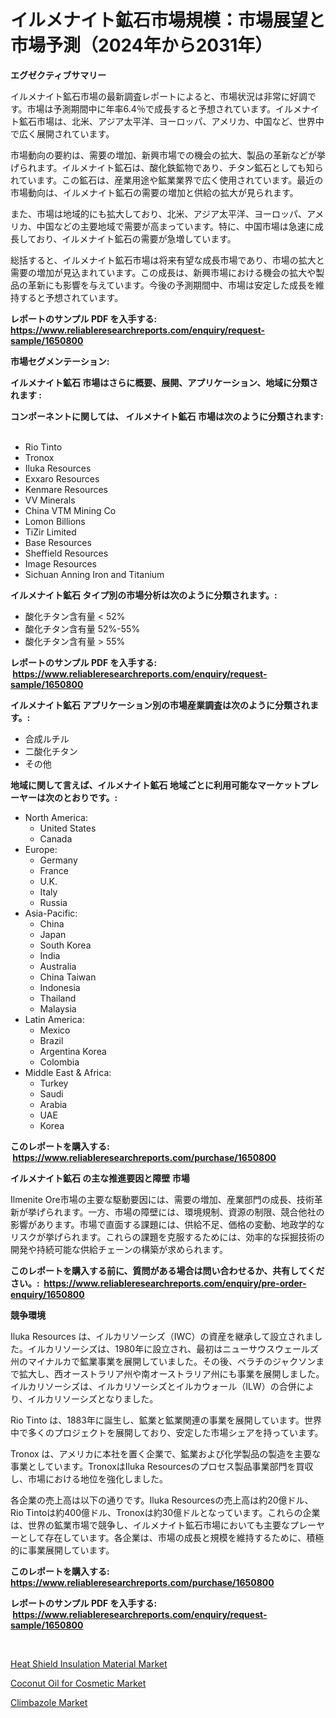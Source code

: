 <p><h1>イルメナイト鉱石市場規模：市場展望と市場予測（2024年から2031年）</h1></p><p><strong>エグゼクティブサマリー</strong></p>
<p><p>イルメナイト鉱石市場の最新調査レポートによると、市場状況は非常に好調です。市場は予測期間中に年率6.4％で成長すると予想されています。イルメナイト鉱石市場は、北米、アジア太平洋、ヨーロッパ、アメリカ、中国など、世界中で広く展開されています。</p><p>市場動向の要約は、需要の増加、新興市場での機会の拡大、製品の革新などが挙げられます。イルメナイト鉱石は、酸化鉄鉱物であり、チタン鉱石としても知られています。この鉱石は、産業用途や鉱業業界で広く使用されています。最近の市場動向は、イルメナイト鉱石の需要の増加と供給の拡大が見られます。</p><p>また、市場は地域的にも拡大しており、北米、アジア太平洋、ヨーロッパ、アメリカ、中国などの主要地域で需要が高まっています。特に、中国市場は急速に成長しており、イルメナイト鉱石の需要が急増しています。</p><p>総括すると、イルメナイト鉱石市場は将来有望な成長市場であり、市場の拡大と需要の増加が見込まれています。この成長は、新興市場における機会の拡大や製品の革新にも影響を与えています。今後の予測期間中、市場は安定した成長を維持すると予想されています。</p></p>
<p><strong>レポートのサンプル PDF を入手する: <a href="https://www.reliableresearchreports.com/enquiry/request-sample/1650800">https://www.reliableresearchreports.com/enquiry/request-sample/1650800</a></strong></p>
<p><strong>市場セグメンテーション:</strong></p>
<p><strong> イルメナイト鉱石 市場はさらに概要、展開、アプリケーション、地域に分類されます :</strong></p>
<p><strong>コンポーネントに関しては、 イルメナイト鉱石 市場は次のように分類されます: &nbsp;</strong></p>
<p><ul><li>Rio Tinto</li><li>Tronox</li><li>Iluka Resources</li><li>Exxaro Resources</li><li>Kenmare Resources</li><li>VV Minerals</li><li>China VTM Mining Co</li><li>Lomon Billions</li><li>TiZir Limited</li><li>Base Resources</li><li>Sheffield Resources</li><li>Image Resources</li><li>Sichuan Anning Iron and Titanium</li></ul></p>
<p><strong> イルメナイト鉱石 タイプ別の市場分析は次のように分類されます。:</strong></p>
<p><ul><li>酸化チタン含有量 < 52%</li><li>酸化チタン含有量 52%-55%</li><li>酸化チタン含有量 > 55%</li></ul></p>
<p><strong>レポートのサンプル PDF を入手する: &nbsp;<a href="https://www.reliableresearchreports.com/enquiry/request-sample/1650800">https://www.reliableresearchreports.com/enquiry/request-sample/1650800</a></strong></p>
<p><strong> イルメナイト鉱石 アプリケーション別の市場産業調査は次のように分類されます。:</strong></p>
<p><ul><li>合成ルチル</li><li>二酸化チタン</li><li>その他</li></ul></p>
<p><strong>地域に関して言えば、イルメナイト鉱石 地域ごとに利用可能なマーケットプレーヤーは次のとおりです。:</strong></p>
<p><ul>
    <li>
        North America:
        <ul>
            <li>United States</li>
            <li>Canada</li>
        </ul>
    </li>
    <li>
        Europe:
        <ul>
            <li>Germany</li>
            <li>France</li>
            <li>U.K.</li>
            <li>Italy</li>
            <li>Russia</li>
        </ul>
    </li>
    <li>
        Asia-Pacific:
        <ul>
            <li>China</li>
            <li>Japan</li>
            <li>South Korea</li>
            <li>India</li>
            <li>Australia</li>
            <li>China Taiwan</li>
            <li>Indonesia</li>
            <li>Thailand</li>
            <li>Malaysia</li>
        </ul>
    </li>
    <li>
        Latin America:
        <ul>
            <li>Mexico</li>
            <li>Brazil</li>
            <li>Argentina Korea</li>
            <li>Colombia</li>
        </ul>
    </li>
    <li>
        Middle East & Africa:
        <ul>
            <li>Turkey</li>
            <li>Saudi</li>
            <li>Arabia</li>
            <li>UAE</li>
            <li>Korea</li>
        </ul>
    </li>
    </ul></p>
<p><strong>このレポートを購入する: &nbsp;<a href="https://www.reliableresearchreports.com/purchase/1650800">https://www.reliableresearchreports.com/purchase/1650800</a></strong></p>
<p><strong>イルメナイト鉱石 の主な推進要因と障壁 市場</strong></p>
<p><p>Ilmenite Ore市場の主要な駆動要因には、需要の増加、産業部門の成長、技術革新が挙げられます。一方、市場の障壁には、環境規制、資源の制限、競合他社の影響があります。市場で直面する課題には、供給不足、価格の変動、地政学的なリスクが挙げられます。これらの課題を克服するためには、効率的な採掘技術の開発や持続可能な供給チェーンの構築が求められます。</p></p>
<p><strong>このレポートを購入する前に、質問がある場合は問い合わせるか、共有してください。:&nbsp; <a href="https://www.reliableresearchreports.com/enquiry/pre-order-enquiry/1650800">https://www.reliableresearchreports.com/enquiry/pre-order-enquiry/1650800</a></strong></p>
<p><strong>競争環境</strong></p>
<p><p>Iluka Resources は、イルカリソーシズ（IWC）の資産を継承して設立されました。イルカリソーシズは、1980年に設立され、最初はニューサウスウェールズ州のマイナルカで鉱業事業を展開していました。その後、ベラチのジャクソンまで拡大し、西オーストラリア州や南オーストラリア州にも事業を展開しました。イルカリソーシズは、イルカリソーシズとイルカウォール（ILW）の合併により、イルカリソーシズとなりました。 </p><p>Rio Tinto は、1883年に誕生し、鉱業と鉱業関連の事業を展開しています。世界中で多くのプロジェクトを展開しており、安定した市場シェアを持っています。 </p><p>Tronox は、アメリカに本社を置く企業で、鉱業および化学製品の製造を主要な事業としています。TronoxはIluka Resourcesのプロセス製品事業部門を買収し、市場における地位を強化しました。 </p><p>各企業の売上高は以下の通りです。Iluka Resourcesの売上高は約20億ドル、Rio Tintoは約400億ドル、Tronoxは約30億ドルとなっています。これらの企業は、世界の鉱業市場で競争し、イルメナイト鉱石市場においても主要なプレーヤーとして存在しています。各企業は、市場の成長と規模を維持するために、積極的に事業展開しています。</p></p>
<p><strong>このレポートを購入する: &nbsp; <a href="https://www.reliableresearchreports.com/purchase/1650800">https://www.reliableresearchreports.com/purchase/1650800</a></strong></p>
<p><strong>レポートのサンプル PDF を入手する: &nbsp;<a href="https://www.reliableresearchreports.com/enquiry/request-sample/1650800">https://www.reliableresearchreports.com/enquiry/request-sample/1650800</a></strong><strong></strong></p>
<p>&nbsp;</p>
<p><p><a href="https://forested-sushi-9b0.notion.site/Global-Heat-Shield-Insulation-Material-Market-by-Types-Applications-and-Major-Players-with-Region-4d1802fec2204571b6e19334e1eb8b8a">Heat Shield Insulation Material Market</a></p><p><a href="https://lydian-appliance-61d.notion.site/Coconut-Oil-for-Cosmetic-Market-Size-and-Growth-Market-Segmentation-Regional-and-Country-Breakdown-d740a0868e08495b85f1faa007fb91b0">Coconut Oil for Cosmetic Market</a></p><p><a href="https://summer-dogwood-3e9.notion.site/Climbazole-Market-Analysis-Examines-its-Scope-on-Growth-Opportunities-and-Forecasted-Trends-Spannin-4daa9dca767d4ff4b7521800e39ac1e5">Climbazole Market</a></p></p>